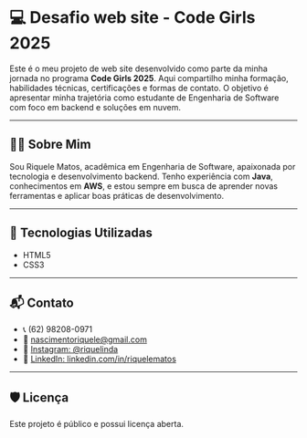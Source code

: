 # 💻 Desafio web site - Code Girls 2025

Este é o meu projeto de web site desenvolvido como parte da minha jornada no programa **Code Girls 2025**. Aqui compartilho minha formação, habilidades técnicas, certificações e formas de contato. O objetivo é apresentar minha trajetória como estudante de Engenharia de Software com foco em backend e soluções em nuvem.

---

## 👩‍💻 Sobre Mim

Sou Riquele Matos, acadêmica em Engenharia de Software, apaixonada por tecnologia e desenvolvimento backend. Tenho experiência com **Java**, conhecimentos em **AWS**, e estou sempre em busca de aprender novas ferramentas e aplicar boas práticas de desenvolvimento.

---

## 🚀 Tecnologias Utilizadas

- HTML5
- CSS3

---
## 📬 Contato

- 📞 (62) 98208-0971  
- 📧 nascimentoriquele@gmail.com  
- 📸 [Instagram: @riquelinda](https://instagram.com/riquelinda)  
- 💼 [LinkedIn: linkedin.com/in/riquelematos](https://linkedin.com/in/riquelematos)


---

## 🛡️ Licença

Este projeto é público e possui licença aberta.

